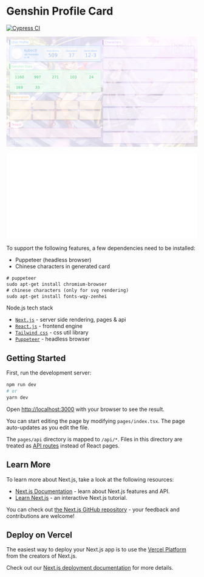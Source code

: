 # Genshin Profile Card

[![Cypress CI](https://github.com/Billyzou0741326/genshin-profile-card/actions/workflows/cypress.yml/badge.svg)](https://github.com/Billyzou0741326/genshin-profile-card/actions/workflows/cypress.yml)

![Generated user profile card full 4k](docs/images/genshin-card-2880_1662-v2.png)

![Generated user profile card](docs/images/genshin-card.svg)


To support the following features, a few dependencies need to be installed:

- Puppeteer (headless browser)
- Chinese characters in generated card

```shell
# puppeteer
sudo apt-get install chromium-browser
# chinese characters (only for svg rendering)
sudo apt-get install fonts-wqy-zenhei
```


Node.js tech stack

- [`Next.js`](https://nextjs.org) - server side rendering, pages & api
- [`React.js`](https://reactjs.org) - frontend engine
- [`Tailwind css`](https://tailwindcss.com) - css util library
- [`Puppeteer`](https://github.com/puppeteer/puppeteer) - headless browser


## Getting Started

First, run the development server:

```bash
npm run dev
# or
yarn dev
```

Open [http://localhost:3000](http://localhost:3000) with your browser to see the result.

You can start editing the page by modifying `pages/index.tsx`. The page auto-updates as you edit the file.

The `pages/api` directory is mapped to `/api/*`. Files in this directory are treated as [API routes](https://nextjs.org/docs/api-routes/introduction) instead of React pages.

## Learn More

To learn more about Next.js, take a look at the following resources:

- [Next.js Documentation](https://nextjs.org/docs) - learn about Next.js features and API.
- [Learn Next.js](https://nextjs.org/learn) - an interactive Next.js tutorial.

You can check out [the Next.js GitHub repository](https://github.com/vercel/next.js/) - your feedback and contributions are welcome!

## Deploy on Vercel

The easiest way to deploy your Next.js app is to use the [Vercel Platform](https://vercel.com/new?utm_medium=default-template&filter=next.js&utm_source=create-next-app&utm_campaign=create-next-app-readme) from the creators of Next.js.

Check out our [Next.js deployment documentation](https://nextjs.org/docs/deployment) for more details.
